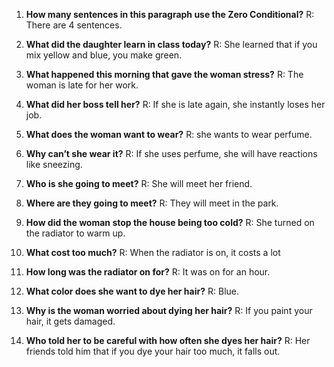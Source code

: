 1. **How many sentences in this paragraph use the Zero Conditional?**
	R: There are 4 sentences.

2. **What did the daughter learn in class today?**
	R: She learned that if you mix yellow and blue, you make green.

3. **What happened this morning that gave the woman stress?**
	R: The woman is late for her work.

4. **What did her boss tell her?**
	R: If she is late again, she instantly loses her job.

5. **What does the woman want to wear?**
	R: she wants to wear perfume.

6. **Why can’t she wear it?**
	R: If she uses perfume, she will have reactions like sneezing.

7. **Who is she going to meet?**
	R: She will meet her friend.

8. **Where are they going to meet?**
	R: They will meet in the park.

9. **How did the woman stop the house being too cold?**
	R: She turned on the radiator to warm up.

10. **What cost too much?**
	R: When the radiator is on, it costs a lot

11. **How long was the radiator on for?**
	R: It was on for an hour.

12. **What color does she want to dye her hair?**
	R: Blue.

13. **Why is the woman worried about dying her hair?**
	R: If you paint your hair, it gets damaged.

14. **Who told her to be careful with how often she dyes her hair?**
	R: Her friends told him that if you dye your hair too much, it falls out.







